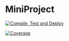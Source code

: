 # MiniProject

[![Compile, Test and Deploy](https://github.com/BernTok1990/MiniProject/actions/workflows/main.yaml/badge.svg?branch=main1)](https://github.com/BernTok1990/MiniProject/actions/workflows/main.yaml)

[![Coverage](https://github.com/BernTok1990/MiniProject/actions/workflows/coverage.yaml/badges.svg)](https://github.com/BernTok1990/MiniProject/actions/workflows/coverage.yaml)

